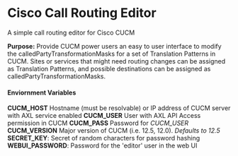 # Cisco Call Routing Editor

A simple call routing editor for Cisco CUCM

**Purpose:** Provide CUCM power users an easy to user interface to modify the calledPartyTransformationMasks for a set of Translation Patterns in CUCM. Sites or services that might need routing changes can be assigned as Translation Patterns, and possible destinations can be assigned as calledPartyTransformationMasks.

#### Enviornment Variables
**CUCM_HOST** Hostname (must be resolvable) or IP address of CUCM server with AXL service enabled
**CUCM_USER** User with AXL API Access permission in CUCM
**CUCM_PASS** Password for *CUCM_USER*
**CUCM_VERSION** Major version of CUCM (i.e. 12.5, 12.0). *Defaults to 12.5*
**SECRET_KEY**: Secret of random characters for password hashing
**WEBUI_PASSWORD**: Password for the 'editor' user in the web UI